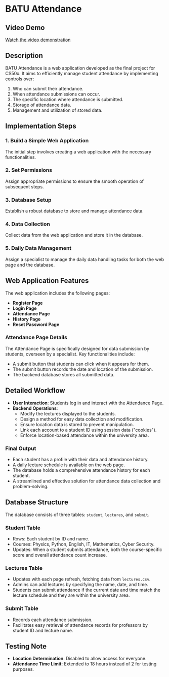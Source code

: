 # BATU Attendance

## Video Demo
[Watch the video demonstration](https://youtu.be/oVbF4yntRyc)

## Description
BATU Attendance is a web application developed as the final project for CS50x. It aims to efficiently manage student attendance by implementing controls over:

1. Who can submit their attendance.
2. When attendance submissions can occur.
3. The specific location where attendance is submitted.
4. Storage of attendance data.
5. Management and utilization of stored data.

## Implementation Steps
### 1. Build a Simple Web Application
The initial step involves creating a web application with the necessary functionalities.

### 2. Set Permissions
Assign appropriate permissions to ensure the smooth operation of subsequent steps.

### 3. Database Setup
Establish a robust database to store and manage attendance data.

### 4. Data Collection
Collect data from the web application and store it in the database.

### 5. Daily Data Management
Assign a specialist to manage the daily data handling tasks for both the web page and the database.

## Web Application Features
The web application includes the following pages:

- **Register Page**
- **Login Page**
- **Attendance Page**
- **History Page**
- **Reset Password Page**

### Attendance Page Details
The Attendance Page is specifically designed for data submission by students, overseen by a specialist. Key functionalities include:

- A submit button that students can click when it appears for them.
- The submit button records the date and location of the submission.
- The backend database stores all submitted data.

## Detailed Workflow
- **User Interaction**: Students log in and interact with the Attendance Page.
- **Backend Operations**: 
  - Modify the lectures displayed to the students.
  - Design a method for easy data collection and modification.
  - Ensure location data is stored to prevent manipulation.
  - Link each account to a student ID using session data ("cookies").
  - Enforce location-based attendance within the university area.

### Final Output
- Each student has a profile with their data and attendance history.
- A daily lecture schedule is available on the web page.
- The database holds a comprehensive attendance history for each student.
- A streamlined and effective solution for attendance data collection and problem-solving.

## Database Structure
The database consists of three tables: `student`, `lectures`, and `submit`.

### Student Table
- Rows: Each student by ID and name.
- Courses: Physics, Python, English, IT, Mathematics, Cyber Security.
- Updates: When a student submits attendance, both the course-specific score and overall attendance count increase.

### Lectures Table
- Updates with each page refresh, fetching data from `lectures.csv`.
- Admins can add lectures by specifying the name, date, and time.
- Students can submit attendance if the current date and time match the lecture schedule and they are within the university area.

### Submit Table
- Records each attendance submission.
- Facilitates easy retrieval of attendance records for professors by student ID and lecture name.

## Testing Note
- **Location Determination**: Disabled to allow access for everyone.
- **Attendance Time Limit**: Extended to 18 hours instead of 2 for testing purposes.
